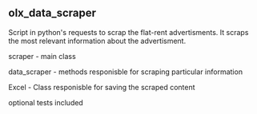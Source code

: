 ## olx_data_scraper

Script in python's requests to scrap the flat-rent advertisments. It scraps the most relevant information about the advertisment.

scraper - main class

data_scraper - methods responisble for scraping particular information

Excel - Class responisble for saving the scraped content

optional tests included
